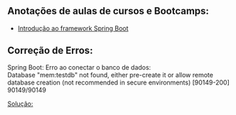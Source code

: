 # 

 ## Anotações de aulas de cursos e Bootcamps:

* [Introdução ao framework Spring Boot](https://github.com/NaiaraSantoss/Notes-DIO/blob/master/spring-springboot/Introdu%C3%A7%C3%A3o%20ao%20framework%20Spring%20Boot.md)

## Correção de Erros:
Spring Boot: 
Erro ao conectar o banco de dados:  
Database "mem:testdb" not found, either pre-create it or allow remote database creation (not recommended in secure environments) [90149-200] 90149/90149  

[Solução: ]()

